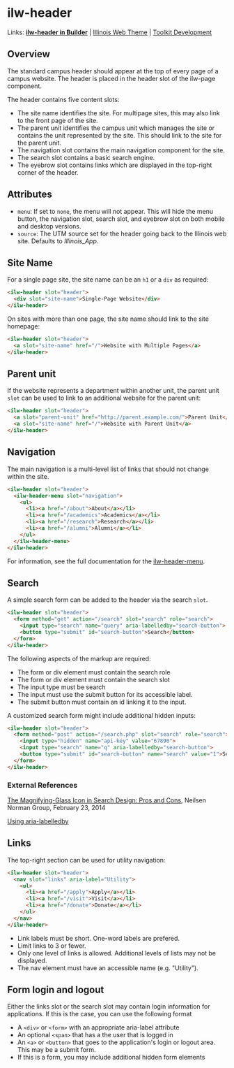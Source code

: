 # ilw-header

Links: **[ilw-header in Builder](https://builder3.toolkit.illinois.edu/component/ilw-header/index.html)** | 
[Illinois Web Theme](https://webtheme.illinois.edu/) | 
[Toolkit Development](https://github.com/web-illinois/toolkit-management)

## Overview

The standard campus header should appear at the top of every page of a campus website.
The header is placed in the header slot of the ilw-page component.

The header contains five content slots:

- The site name identifies the site. For multipage sites, this may also link to the front page of the site.
- The parent unit identifies the campus unit which manages the site or contains the unit represented by the site. This should link to the site for the parent unit.
- The navigation slot contains the main navigation component for the site.
- The search slot contains a basic search engine.
- The eyebrow slot contains links which are displayed in the top-right corner of the header.

## Attributes

* `menu`: If set to `none`, the menu will not appear. This will hide the menu button, the navigation slot, search slot, and eyebrow slot on both mobile and desktop versions. 
* `source`: The UTM source set for the header going back to the Illinois web site. Defaults to *Illinois_App*. 

## Site Name

For a single page site, the site name can be an `h1` or a `div` as required:

```html
<ilw-header slot="header">
  <div slot="site-name">Single-Page Website</div>
</ilw-header>
```
On sites with more than one page, the site name should link to the site homepage:

```html
<ilw-header slot="header">
  <a slot="site-name" href="/">Website with Multiple Pages</a>
</ilw-header>
```
## Parent unit

If the website represents a department within another unit, the parent unit `slot` can be used to link to an additional website for the parent unit:

```html
<ilw-header slot="header">
  <a slot="parent-unit" href="http://parent.example.com/">Parent Unit</a>
  <a slot="site-name" href="/">Website with Parent Unit</a>
</ilw-header>
```
## Navigation

The main navigation is a multi-level list of links that should not change within the site.

```html
<ilw-header slot="header">
  <ilw-header-menu slot="navigation">
    <ul>
      <li><a href="/about">About</a></li>
      <li><a href="/academics">Academics</a></li>
      <li><a href="/research">Research</a></li>
      <li><a href="/alumni">Alumni</a></li>
    </ul>
  </ilw-header-menu>
</ilw-header>
```
For information, see the full documentation for the [ilw-header-menu](https://github.com/web-illinois/ilw-header-menu).

## Search

A simple search form can be added to the header via the search `slot`.

```html
<ilw-header slot="header">
  <form method="get" action="/search" slot="search" role="search">
    <input type="search" name="query" aria-labelledby="search-button">
    <button type="submit" id="search-button">Search</button>
  </form>
</ilw-header>
```
The following aspects of the markup are required:

- The form or div element must contain the search role
- The form or div element must contain the search slot
- The input type must be search
- The input must use the submit button for its accessible label.
- The submit button must contain an id linking it to the input.

A customized search form might include additional hidden inputs:

```html
<ilw-header slot="header">
  <form method="post" action="/search.php" slot="search" role="search">
    <input type="hidden" name="api-key" value="67890">
    <input type="search" name="q" aria-labelledby="search-button">
    <button type="submit" id="search-button" name="search" value="1">Search</button>
  </form>
</ilw-header>
```
### External References

[The Magnifying-Glass Icon in Search Design: Pros and Cons](https://www.nngroup.com/articles/magnifying-glass-icon/), Neilsen Norman Group, February 23, 2014

[Using aria-labelledby](https://www.w3.org/WAI/tutorials/forms/labels/#using-aria-labelledby)

## Links

The top-right section can be used for utility navigation:

```html
<ilw-header slot="header">
  <nav slot="links" aria-label="Utility">
    <ul>
      <li><a href="/apply">Apply</a></li>
      <li><a href="/visit">Visit</a></li>
      <li><a href="/donate">Donate</a></li>
    </ul>
  </nav>
</ilw-header>
```
- Link labels must be short. One-word labels are prefered.
- Limit links to 3 or fewer.
- Only one level of links is allowed. Additional levels of lists may not be displayed.
- The nav element must have an accessible name (e.g. "Utility").

## Form login and logout

Either the links slot or the search slot may contain login information for applications. If this is the case, you can use the following format

- A `<div>` or `<form>` with an appropriate aria-label attribute
- An optional `<span>` that has a the user that is logged in
- An `<a>` or `<button>` that goes to the application's login or logout area. This may be a submit form.
- If this is a form, you may include additional hidden form elements